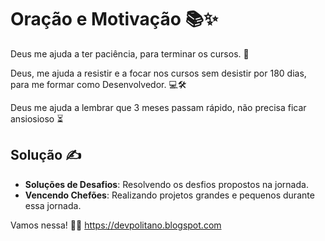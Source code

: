 
# Oração e Motivação 📚✨

Deus me ajuda a ter paciência, para terminar os cursos. 🙏

Deus, me ajuda a resistir e a focar nos cursos sem desistir por 180 dias, para me formar como Desenvolvedor. 💻🛠️

Deus me ajuda a lembrar que 3 meses passam rápido, não precisa ficar ansiosioso ⏳

## Solução ✍️
- **Soluções de Desafios**: Resolvendo os desfios propostos na jornada.
- **Vencendo Chefões**: Realizando projetos grandes e pequenos durante essa jornada.

Vamos nessa! 🚀🔥
<a href="https://devpolitano.blogspot.com">https://devpolitano.blogspot.com</a>
